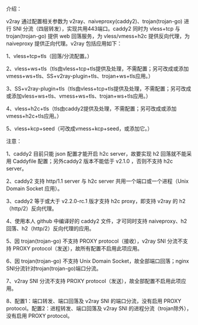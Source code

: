 介绍：

v2ray 通过配置相关参数为 v2ray、naiveproxy(caddy2)、trojan(trojan-go) 进行 SNI 分流（四层转发），实现共用443端口。caddy2 同时为 vless+tcp 与 trojan(trojan-go) 提供 web 回落服务，为 vless/vmess+h2c 提供反向代理，为 naiveproxy 提供正向代理。v2ray 包括应用如下：

1、vless+tcp+tls（回落/分流配置。）

2、vless+ws+tls（tls由vless+tcp+tls提供及处理，不需配置；另可改成或添加vmess+ws+tls、SS+v2ray-plugin+tls、trojan+ws+tls应用。）

3、SS+v2ray-plugin+tls（tls由vless+tcp+tls提供及处理，不需配置；另可改成或添加vless+ws+tls、vmess+ws+tls、trojan+ws+tls应用。）

4、vless+h2c+tls（tls由caddy2提供及处理，不需配置；另可改成或添加vmess+h2c+tls应用。）

5、vless+kcp+seed（可改成vmess+kcp+seed，或添加它。）

注意：

1、caddy2 目前只能 json 配置才能开启 h2c server，故要实现 h2 回落就不能采用 Caddyfile 配置；另外caddy2 版本不能低于 v2.1.0 ，否则不支持 h2c server。

2、caddy2 支持 http/1.1 server 与 h2c server 共用一个端口或一个进程（Unix Domain Socket 应用）。

3、caddy2 等于或大于 v2.2.0-rc.1 版才支持 h2c proxy，即支持 v2ray 的 h2（http/2）反向代理。

4、使用本人 github 中编译好的 caddy2 文件，才可同时支持 naiveproxy、h2 回落、h2（http/2）反向代理的应用。

5、因 trojan(trojan-go) 不支持 PROXY protocol（接收），v2ray SNI 分流不支持 PROXY protocol（发送），故所有配置不启用此项应用。

6、因 trojan(trojan-go) 不支持 Unix Domain Socket，故全部端口回落；nginx SNI分流针对trojan(trojan-go)端口分流。

7、v2ray SNI 分流不支持 PROXY protocol（发送），故全部配置不启用此项应用。

8、配置1：端口转发、端口回落及 v2ray SNI 的端口分流，没有启用 PROXY protocol。配置2：进程转发、端口回落及 v2ray SNI 的进程分流（trojan除外），没有启用 PROXY protocol。
